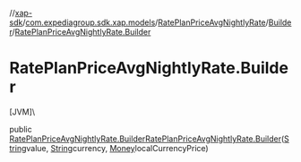 //[xap-sdk](../../../../index.md)/[com.expediagroup.sdk.xap.models](../../index.md)/[RatePlanPriceAvgNightlyRate](../index.md)/[Builder](index.md)/[RatePlanPriceAvgNightlyRate.Builder](-rate-plan-price-avg-nightly-rate.-builder.md)

# RatePlanPriceAvgNightlyRate.Builder

[JVM]\

public [RatePlanPriceAvgNightlyRate.Builder](index.md)[RatePlanPriceAvgNightlyRate.Builder](-rate-plan-price-avg-nightly-rate.-builder.md)([String](https://docs.oracle.com/javase/8/docs/api/java/lang/String.html)value, [String](https://docs.oracle.com/javase/8/docs/api/java/lang/String.html)currency, [Money](../../-money/index.md)localCurrencyPrice)
